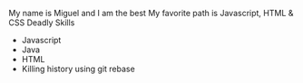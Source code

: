 My name is Miguel and I am the best
My favorite path is Javascript, HTML & CSS
Deadly Skills
* Javascript
* Java
* HTML
* Killing history using git rebase
